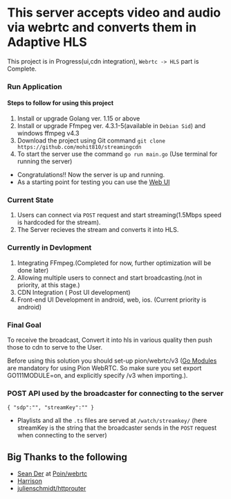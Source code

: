 # This server accepts video and audio via webrtc and converts them in Adaptive HLS
This project is in Progress(ui,cdn integration), `Webrtc -> HLS` part is Complete.

### Run Application

#### Steps to follow for using this project
1) Install or upgrade Golang ver. 1.15 or above
2) Install or upgrade Ffmpeg ver. 4.3.1-5(available in `Debian Sid`) and windows ffmpeg v4.3
3) Download the project using Git command `git clone https://github.com/mohit810/streamingcdn` 
4) To start the server use the command `go run main.go` (Use terminal for running the server)

* Congratulations!! Now the server is up and running.
* As a starting point for testing you can use the [Web UI](https://github.com/mohit810/streamingcdn-web-ui)

### Current State
1) Users can connect via `POST` request and start streaming(1.5Mbps speed is hardcoded for the stream).
2) The Server recieves the stream and converts it into HLS.

### Currently in Devlopment
1) Integrating FFmpeg.(Completed for now, further optimization will be done later)
2) Allowing multiple users to connect and start broadcasting.(not in priority, at this stage.)
3) CDN Integration ( Post UI development)
4) Front-end UI Development in android, web, ios. (Current priority is android)

### Final Goal
To receive the broadcast, Convert it into hls in various quality then push those to cdn to serve to the User.

Before using this solution you should set-up pion/webrtc/v3 ([Go Modules](https://blog.golang.org/using-go-modules) are mandatory for using Pion WebRTC. So make sure you set export GO111MODULE=on, and explicitly specify /v3 when importing.).

### POST API used by the broadcaster for connecting to the server

`{
    "sdp":"",
    "streamKey":""
}`

* Playlists and all the `.ts` files are served at `/watch/streamkey/` (here streamKey is the string that the broadcaster sends in the `POST` request when connecting to the server)

## Big Thanks to the following 

* [Sean Der](https://github.com/Sean-Der) at [Poin/webrtc](https://github.com/pion/webrtc)
* [Harrison](https://github.com/grantfayvor)
* [julienschmidt/httprouter](https://github.com/julienschmidt/httprouter)
